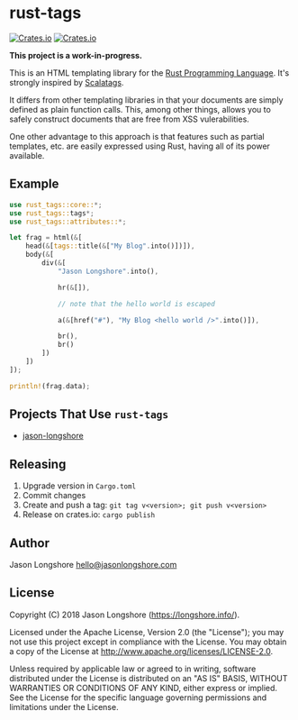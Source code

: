 # rust-tags

[![Crates.io](https://img.shields.io/crates/v/rust-tags.svg?style=flat-square)](https://crates.io/crates/rust-tags)
[![Crates.io](https://img.shields.io/crates/d/rust-tags.svg?style=flat-square)](https://crates.io/crates/rust-tags)

**This project is a work-in-progress.**

This is an HTML templating library for the [Rust Programming Language](https://www.rust-lang.org/en-US/). It's strongly inspired by [Scalatags](https://github.com/lihaoyi/scalatags/).

It differs from other templating libraries in that your documents are simply defined as plain function calls. This, among other things, allows you to safely construct documents that are free from XSS vulerabilities.

One other advantage to this approach is that features such as partial templates, etc. are easily expressed using Rust, having all of its power available.

## Example

```rust
use rust_tags::core::*;
use rust_tags::tags*;
use rust_tags::attributes::*;

let frag = html(&[
    head(&[tags::title(&["My Blog".into()])]),
    body(&[
        div(&[
            "Jason Longshore".into(),

            hr(&[]),

            // note that the hello world is escaped

            a(&[href("#"), "My Blog <hello world />".into()]),

            br(),
            br()
        ])
    ])
]);

println!(frag.data);
```

## Projects That Use `rust-tags`

* [jason-longshore](https://github.com/longshorej/jason-longshore)

## Releasing

1) Upgrade version in `Cargo.toml`
2) Commit changes
3) Create and push a tag: ```git tag v<version>; git push v<version>```
4) Release on crates.io: ```cargo publish```

## Author

Jason Longshore <hello@jasonlongshore.com>

## License

Copyright (C) 2018 Jason Longshore (https://longshore.info/).

Licensed under the Apache License, Version 2.0 (the "License"); you may not use this project except in compliance with the License. You may obtain a copy of the License at http://www.apache.org/licenses/LICENSE-2.0.

Unless required by applicable law or agreed to in writing, software distributed under the License is distributed on an "AS IS" BASIS, WITHOUT WARRANTIES OR CONDITIONS OF ANY KIND, either express or implied. See the License for the specific language governing permissions and limitations under the License.
